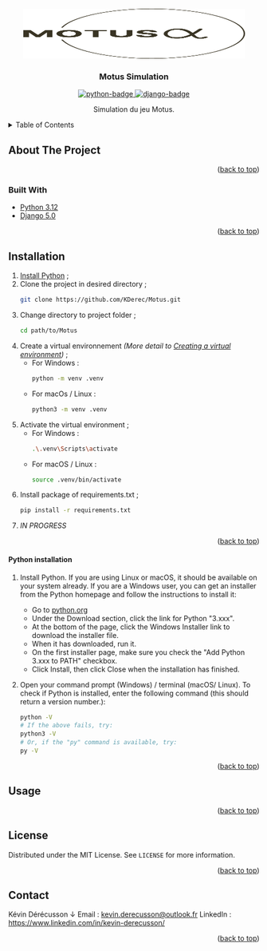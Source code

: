 <div id="top"></div>

<!-- PROJECT LOGO -->
<br/>
<div align="center">
  <a href="https://github.com/KDerec/Motus/blob/master/static/images/logo.png">
    <img src="static/images/logo.png" alt="Logo" width="445" height="100">
  </a>

<h3 align="center">Motus Simulation</h3>
  <p align="center">
  <a href="https://www.python.org">
    <img src="https://img.shields.io/badge/Python-3.12+-3776AB?style=flat&logo=python&logoColor=white" alt="python-badge">
  </a>
  <a href="https://www.djangoproject.com">
    <img src="https://img.shields.io/badge/Django-5.0+-092E20?style=flat&logo=django&logoColor=white" alt="django-badge">
  </a>
  </p>
  <p align="center">
    Simulation du jeu Motus.
  </p>
  </p>
</div>


<!-- TABLE OF CONTENTS -->
<details>
  <summary>Table of Contents</summary>
  <ol>
    <li><a href="#about-the-project">About The Project</a></li>
    <li><a href="#built-with">Built With</a></li>
    <li><a href="#installation">Installation</a></li>
    <li><a href="#usage">Usage</a></li>
    <li><a href="#license">License</a></li>
    <li><a href="#contact">Contact</a></li>
  </ol>
</details>


<!-- ABOUT THE PROJECT -->
## About The Project

<p align="right">(<a href="#top">back to top</a>)</p>


### Built With
* [Python 3.12](https://www.python.org/)
* [Django 5.0](https://www.djangoproject.com/)

<p align="right">(<a href="#top">back to top</a>)</p>


<!-- INSTALLATION -->
## Installation
1. <a href="#python-installation">Install Python</a> ;
2. Clone the project in desired directory ;
   ```sh
   git clone https://github.com/KDerec/Motus.git
   ```
3. Change directory to project folder ;
   ```sh
   cd path/to/Motus
   ```
4. Create a virtual environnement *(More detail to [Creating a virtual environment](https://packaging.python.org/en/latest/guides/installing-using-pip-and-virtual-environments/#creating-a-virtual-environment))* ;
    * For Windows :
      ```sh
      python -m venv .venv
      ```
    * For macOs / Linux :
      ```sh
      python3 -m venv .venv
      ```
5. Activate the virtual environment ;
    * For Windows :
      ```sh
      .\.venv\Scripts\activate
      ```
    * For macOS / Linux :
      ```sh
      source .venv/bin/activate
      ```
6. Install package of requirements.txt ;
   ```sh
   pip install -r requirements.txt
   ```
7. *IN PROGRESS*


<p align="right">(<a href="#top">back to top</a>)</p>


#### Python installation
1. Install Python. If you are using Linux or macOS, it should be available on your system already. If you are a Windows user, you can get an installer from the Python homepage and follow the instructions to install it:
   - Go to [python.org](https://www.python.org/)
   - Under the Download section, click the link for Python "3.xxx".
   - At the bottom of the page, click the Windows Installer link to download the installer file.
   - When it has downloaded, run it.
   - On the first installer page, make sure you check the "Add Python 3.xxx to PATH" checkbox.
   - Click Install, then click Close when the installation has finished.

2. Open your command prompt (Windows) / terminal (macOS/ Linux). To check if Python is installed, enter the following command (this should return a version number.):
   ``` sh
   python -V
   # If the above fails, try:
   python3 -V
   # Or, if the "py" command is available, try:
   py -V
   ```

<p align="right">(<a href="#top">back to top</a>)</p>


<!-- USAGE EXAMPLES -->
## Usage

<p align="right">(<a href="#top">back to top</a>)</p>


<!-- LICENSE -->
## License
Distributed under the MIT License. See `LICENSE` for more information.

<p align="right">(<a href="#top">back to top</a>)</p>


<!-- CONTACT -->
## Contact
Kévin Dérécusson ↓
Email : kevin.derecusson@outlook.fr
LinkedIn : https://www.linkedin.com/in/kevin-derecusson/

<p align="right">(<a href="#top">back to top</a>)</p>
